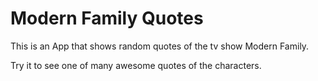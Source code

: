 # Modern Family Quotes

This is an App that shows random quotes of the tv show Modern Family.

Try it to see one of many awesome quotes of the characters.
